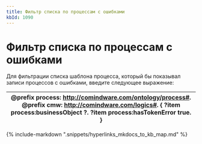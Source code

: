 ```yaml
---
title: Фильтр списка по процессам с ошибками
kbId: 1090
---
```


# Фильтр списка по процессам с ошибками

Для фильтрации списка шаблона процесса, который бы показывал записи процессов с ошибками, введите следующее выражение:

| @prefix process: <http://comindware.com/ontology/process#>. @prefix cmw: <http://comindware.com/logics#>. { ?item process:businessObject ?. ?item process:hasTokenError true. } |
| --- |

{% include-markdown ".snippets/hyperlinks_mkdocs_to_kb_map.md" %}
